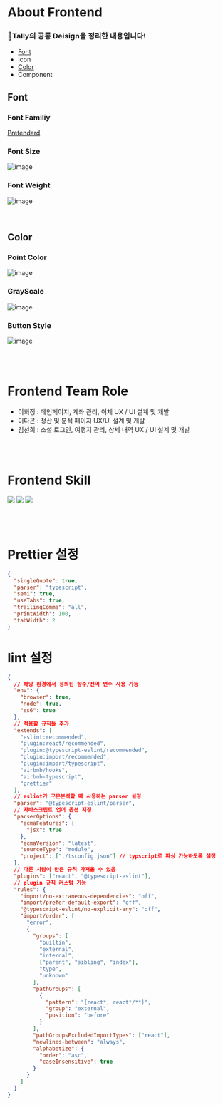 # About Frontend

### 🎨Tally의 공통 Deisign을 정리한 내용입니다!

- [Font](#font)
- Icon
- [Color](#color)
- Component

## Font

### Font Familiy

[Pretendard](https://cactus.tistory.com/306)

### Font Size

![image](https://github.com/KimSeonHui/Algorithm-Problems/assets/44824456/ae570a25-3746-4742-a524-03bd0ce5ba91)

### Font Weight

![image](https://github.com/DagonLee/DagonLee/assets/43575986/2ac19780-0116-4bc8-b651-098bfeb59cfb)

<br />

## Color

### Point Color

![image](https://github.com/KimSeonHui/Algorithm-Problems/assets/44824456/35255bb3-f6d1-4568-8a3f-a15665f51195)

### GrayScale

![image](https://github.com/KimSeonHui/Algorithm-Problems/assets/44824456/23ecfa53-2a4d-40d2-89e9-95943e5255aa)

### Button Style

![image](https://github.com/FOR-MY-EGG/ForMyEgg/assets/18045556/b81f4a14-de8f-4c79-afde-8927d903e2cb)

<br /><br />

# Frontend Team Role

- 이희정 : 메인페이지, 계좌 관리, 이체 UX / UI 설계 및 개발
- 이다곤 : 정산 및 분석 페이지 UX/UI 설계 및 개발
- 김선희 : 소셜 로그인, 여행지 관리, 상세 내역 UX / UI 설계 및 개발

<br /><br />

# Frontend Skill

<img src="https://img.shields.io/badge/React-61DAFB?style=flat&logo=React&logoColor=white"/>
<img src="https://img.shields.io/badge/TypeScript-3178C6?style=flat&logo=typescript&logoColor=white"/>
<img src="https://img.shields.io/badge/Recoil-3578E5?style=flat&logo=recoil&logoColor=white"/>
<br /><br />
<br /><br />

# Prettier 설정

```json
{
  "singleQuote": true,
  "parser": "typescript",
  "semi": true,
  "useTabs": true,
  "trailingComma": "all",
  "printWidth": 100,
  "tabWidth": 2
}
```

# lint 설정

```json
{
  // 해당 환경에서 정의된 함수/전역 변수 사용 가능
  "env": {
    "browser": true,
    "node": true,
    "es6": true
  },
  // 적용할 규칙들 추가
  "extends": [
    "eslint:recommended",
    "plugin:react/recommended",
    "plugin:@typescript-eslint/recommended",
    "plugin:import/recommended",
    "plugin:import/typescript",
    "airbnb/hooks",
    "airbnb-typescript",
    "prettier"
  ],
  // eslint가 구문분석할 때 사용하는 parser 설정
  "parser": "@typescript-eslint/parser",
  // 자바스크립트 언어 옵션 지정
  "parserOptions": {
    "ecmaFeatures": {
      "jsx": true
    },
    "ecmaVersion": "latest",
    "sourceType": "module",
    "project": ["./tsconfig.json"] // typscript로 파싱 가능하도록 설정
  },
  // 다른 사람이 만든 규칙 가져올 수 있음
  "plugins": ["react", "@typescript-eslint"],
  // plugin 규칙 커스텀 가능
  "rules": {
    "import/no-extraneous-dependencies": "off",
    "import/prefer-default-export": "off",
    "@typescript-eslint/no-explicit-any": "off",
    "import/order": [
      "error",
      {
        "groups": [
          "builtin",
          "external",
          "internal",
          ["parent", "sibling", "index"],
          "type",
          "unknown"
        ],
        "pathGroups": [
          {
            "pattern": "{react*, react*/**}",
            "group": "external",
            "position": "before"
          }
        ],
        "pathGroupsExcludedImportTypes": ["react"],
        "newlines-between": "always",
        "alphabetize": {
          "order": "asc",
          "caseInsensitive": true
        }
      }
    ]
  }
}
```
